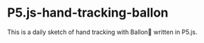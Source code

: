 # P5.js-hand-tracking-ballon
This is a daily sketch of hand tracking with Ballon🎈 written in P5.js.
